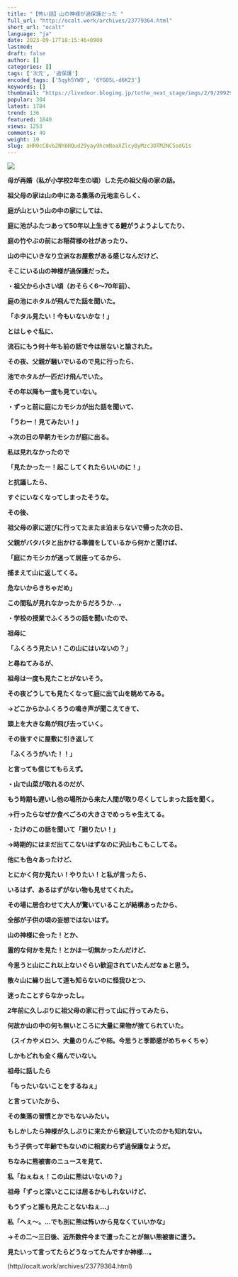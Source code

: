 ```yaml
---
title: "【怖い話】山の神様が過保護だった "
full_url: "http://ocalt.work/archives/23779364.html"
short_url: "ocalt"
language: "ja"
date: 2023-09-17T18:15:46+0900
lastmod: 
draft: false
author: []
categories: []
tags: ['次元', '過保護']
encoded_tags: ['5qyh5YWD', '6YGO5L-d6K23']
keywords: []
thumbnail: "https://livedoor.blogimg.jp/tothe_next_stage/imgs/2/9/29929f90.jpg"
popular: 304
latest: 1784
trend: 136
featured: 1840
views: 1253
comments: 49
weight: 19
slug: aHR0cC8vb2NhbHQud29yay9hcmNoaXZlcy8yMzc3OTM2NC5odG1s
---
```


![](https://livedoor.blogimg.jp/tothe_next_stage/imgs/2/9/29929f90.jpg)

<div><p><b><p>母が再婚（私が小学校2年生の頃）した先の祖父母の家の話。</p></b></p><p><b><p>祖父母の家は山の中にある集落の元地主らしく、</p></b></p><p><b><p>庭が山という山の中の家にしては、</p></b></p><p><b><p>庭に池がふたつあって50年以上生きてる鯉がうようよしてたり、</p></b></p><p><b><p>庭の竹やぶの前にお稲荷様の社があったり、</p></b></p><p><b><p>山の中にいきなり立派なお屋敷がある感じなんだけど、</p></b></p><p><b><p>そこにいる山の神様が過保護だった。</p></b></p><p><b><p> ・祖父から小さい頃（おそらく6～70年前）、</p></b></p><p><b><p>庭の池にホタルが飛んでた話を聞いた。</p></b></p><p><b><p></p></b></p><p><b><p>「ホタル見たい！今もいないかな！」</p></b></p><p><b><p></p></b></p><p><b><p>とはしゃぐ私に、</p></b></p><p><b><p>流石にもう何十年も前の話で今は居ないと諭された。</p></b></p><p><b><p></p></b></p><p><b><p>その夜、父親が騒いでいるので見に行ったら、</p></b></p><p><b><p>池でホタルが一匹だけ飛んでいた。</p></b></p><p><b><p></p></b></p><p><b><p></p></b></p><p><b><p>その年以降も一度も見ていない。</p></b></p><p><b><p></p></b></p><p><b><p></p></b></p><p><b><p>・ずっと前に庭にカモシカが出た話を聞いて、</p></b></p><p><b><p></p></b></p><p><b><p>「うわー！見てみたい！」</p></b></p><p><b><p>→次の日の早朝カモシカが庭に出る。</p></b></p><p><b><p></p></b></p><p><b><p>私は見れなかったので</p></b></p><p><b><p></p></b></p><p><b><p>「見たかったー！起こしてくれたらいいのに！」</p></b></p><p><b><p></p></b></p><p><b><p>と抗議したら、</p></b></p><p><b><p>すぐにいなくなってしまったそうな。</p></b></p><p><b><p> </p></b></p><p><b><p>その後、</p></b></p><p><b><p>祖父母の家に遊びに行ってたまたま泊まらないで帰った次の日、</p></b></p><p><b><p>父親がバタバタと出かける準備をしているから何かと聞けば、</p></b></p><p><b><p></p></b></p><p><b><p>「庭にカモシカが迷って居座ってるから、</p></b></p><p><b><p>捕まえて山に返してくる。</p></b></p><p><b><p>危ないからきちゃだめ」</p></b></p><p><b><p></p></b></p><p><b><p>この間私が見れなかったからだろうか…。</p></b></p><p><b><p></p></b></p><p><b><p></p></b></p><p><b><p>・学校の授業でふくろうの話を聞いたので、</p></b></p><p><b><p>祖母に</p></b></p><p><b><p></p></b></p><p><b><p>「ふくろう見たい！この山にはいないの？」</p></b></p><p><b><p></p></b></p><p><b><p>と尋ねてみるが、</p></b></p><p><b><p>祖母は一度も見たことがないそう。</p></b></p><p><b><p> </p></b></p><p><b><p>その夜どうしても見たくなって庭に出て山を眺めてみる。</p></b></p><p><b><p>→どこからかふくろうの鳴き声が聞こえてきて、</p></b></p><p><b><p>頭上を大きな鳥が飛び去っていく。</p></b></p><p><b><p></p></b></p><p><b><p>その後すぐに屋敷に引き返して</p></b></p><p><b><p></p></b></p><p><b><p>「ふくろうがいた！！」</p></b></p><p><b><p></p></b></p><p><b><p>と言っても信じてもらえず。</p></b></p><p><b><p></p></b></p><p><b><p></p></b></p><p><b><p>・山で山菜が取れるのだが、</p></b></p><p><b><p>もう時期も遅いし他の場所から来た人間が取り尽くしてしまった話を聞く。</p></b></p><p><b><p>→行ったらなぜか食べごろの大きさでめっちゃ生えてる。</p></b></p><p><b><p></p></b></p><p><b><p></p></b></p><p><b><p>・たけのこの話を聞いて「掘りたい！」</p></b></p><p><b><p>→時期的にはまだ出てこないはずなのに沢山もこもこしてる。</p></b></p><p><b><p></p></b></p><p><b><p></p></b></p><p><b><p>他にも色々あったけど、</p></b></p><p><b><p>とにかく何か見たい！やりたい！と私が言ったら、</p></b></p><p><b><p>いるはず、あるはずがない物も見せてくれた。</p></b></p><p><b><p></p></b></p><p><b><p>その場に居合わせて大人が驚いていることが結構あったから、</p></b></p><p><b><p>全部が子供の頃の妄想ではないはず。</p></b></p><p><b><p> </p></b></p><p><b><p>山の神様に会った！とか、</p></b></p><p><b><p>霊的な何かを見た！とかは一切無かったんだけど、</p></b></p><p><b><p>今思うと山にこれ以上ないぐらい歓迎されていたんだなぁと思う。</p></b></p><p><b><p></p></b></p><p><b><p>散々山に繰り出して道も知らないのに怪我ひとつ、</p></b></p><p><b><p>迷ったことすらなかったし。</p></b></p><p><b><p></p></b></p><p><b><p>2年前に久しぶりに祖父母の家に行って山に行ってみたら、</p></b></p><p><b><p>何故か山の中の何も無いところに大量に果物が捨てられていた。</p></b></p><p><b><p>（スイカやメロン、大量のりんごや柿。今思うと季節感がめちゃくちゃ）</p></b></p><p><b><p></p></b></p><p><b><p>しかもどれも全く痛んでいない。</p></b></p><p><b><p></p></b></p><p><b><p>祖母に話したら</p></b></p><p><b><p></p></b></p><p><b><p>「もったいないことをするねぇ」</p></b></p><p><b><p></p></b></p><p><b><p>と言っていたから、</p></b></p><p><b><p>その集落の習慣とかでもないみたい。</p></b></p><p><b><p></p></b></p><p><b><p>もしかしたら神様が久しぶりに来たから歓迎していたのかも知れない。</p></b></p><p><b><p></p></b></p><p><b><p>もう子供って年齢でもないのに相変わらず過保護なようだ。</p></b></p><p><b><p></p></b></p><p><b><p>ちなみに熊被害のニュースを見て、</p></b></p><p><b><p></p></b></p><p><b><p>私「ねぇねぇ！この山に熊はいないの？」</p></b></p><p><b><p></p></b></p><p><b><p>祖母「ずっと深いとこには居るかもしれないけど、</p></b></p><p><b><p>もうずっと誰も見たことないねぇ…」</p></b></p><p><b><p></p></b></p><p><b><p>私「へぇ～。…でも別に熊は怖いから見なくていいかな」</p></b></p><p><b><p>→その二～三日後、近所数件今まで遭ったことが無い熊被害に遭う。</p></b></p><p><b><p></p></b></p><p><b><p>見たいって言ってたらどうなってたんですか神様…。 </p></b></p> </div>

(http//ocalt.work/archives/23779364.html)
